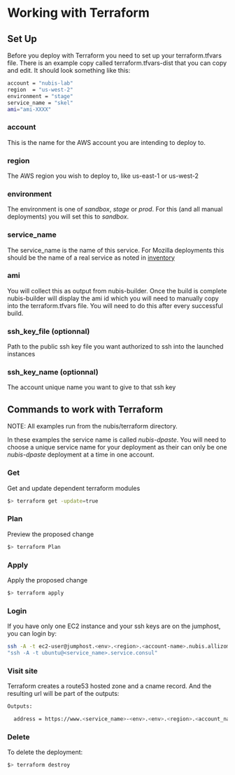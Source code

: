 ﻿

# Working with Terraform

## Set Up

Before you deploy with Terraform you need to set up your terraform.tfvars file.
There is an example copy called terraform.tfvars-dist that you can copy and
edit. It should look something like this:

```bash
account = "nubis-lab"
region  = "us-west-2"
environment = "stage"
service_name = "skel"
ami="ami-XXXX"
```

### account

This is the name for the AWS account you are intending to deploy to.

### region

The AWS region you wish to deploy to, like us-east-1 or us-west-2

### environment

The environment is one of *sandbox*, *stage* or *prod*. For this (and all
manual deployments) you will set this to *sandbox*.

### service_name

The service_name is the name of this service. For Mozilla deployments this
should be the name of a real service as noted in
[inventory](https://inventory.mozilla.org/en-US/core/service/)

### ami

You will collect this as output from nubis-builder. Once the build is complete
nubis-builder will display the ami id which you will need to manually copy into
the terraform.tfvars file. You will need to do this after every successful
build.

### ssh_key_file (optionnal)

Path to the public ssh key file you want authorized to ssh into the launched
instances

### ssh_key_name (optionnal)

The account unique name you want to give to that ssh key

## Commands to work with Terraform

NOTE: All examples run from the nubis/terraform directory.

In these examples the service name is called *nubis-dpaste*. You will need to
choose a unique service name for your deployment as their can only be one
*nubis-dpaste* deployment at a time in one account.

### Get

Get and update dependent terraform modules

```bash
$> terraform get -update=true
```

### Plan

Preview the proposed change

```bash
$> terraform Plan
```

### Apply

Apply the proposed change

```bash
$> terraform apply
```

### Login

If you have only one EC2 instance and your ssh keys are on the jumphost, you
can login by:

```bash
ssh -A -t ec2-user@jumphost.<env>.<region>.<account-name>.nubis.allizom.org \
"ssh -A -t ubuntu@<service_name>.service.consul"
```

### Visit site

Terraform creates a route53 hosted zone and a cname record. And the resulting
url will be part of the outputs:

```bash
Outputs:

  address = https://www.<service_name>-<env>.<env>.<region>.<account_name>.nubis.allizom.org/
```

### Delete

To delete the deployment:

```bash
$> terraform destroy
```
